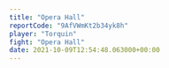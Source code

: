 ```yaml
---
title: "Opera Hall"
reportCode: "9AfVWmKt2b34yk8h"
player: "Torquin"
fight: "Opera Hall"
date: 2021-10-09T12:54:48.063000+00:00
---
```

